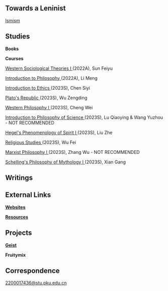 ## Towards a Leninist

[Ismism](https://geist-gespenst.notion.site/geist-gespenst/Ismism-Learning-Programme-420f37037481476d824679228f3c2c12)

## Studies

**Books**

**Courses**

[Western Sociological Theories I ](https://geist-gespenst.notion.site/0c7c837c16da4f3fba4ad90de2bc25de)(2022A), Sun Feiyu

[Introduction to Philosophy ](https://geist-gespenst.notion.site/49f2d28bcb8949989d4a56db51baa211)(2022A), Li Meng

[Introduction to Ethics ](https://geist-gespenst.notion.site/)(2023S), Chen Siyi

[Plato's Republic ](https://geist-gespenst.notion.site/)(2023S), Wu Zengding

[Western Philosophy I ](https://geist-gespenst.notion.site/)(2023S), Cheng Wei

[Introduction to Philosophy of Science ](https://geist-gespenst.notion.site/)(2023S), Lu Qiaoying & Wang Yuzhou - NOT RECOMMENDED

[Hegel's Phenomenology of Spirit I ](https://geist-gespenst.notion.site/)(2023S), Liu Zhe

[Religious Studies ](https://geist-gespenst.notion.site/)(2023S), Wu Fei

[Marxist Philosophy I ](https://geist-gespenst.notion.site/)(2023S), Zhang Wu - NOT RECOMMENDED

[Schelling's Philosophy of Mythology I ](https://geist-gespenst.notion.site/)(2023S), Xian Gang

## Writings

## External Links

**[Websites](https://yaotongyuannvv.github.io/websites/)**

**[Resources](https://yaotongyuannvv.github.io/resources/)**

## Projects

**[Geist](https://yaotongyuannvv.github.io/geist/)**

**Fruitymix**

## Correspondence

2200017436@stu.pku.edu.cn
